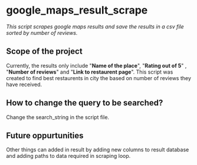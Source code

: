 # google_maps_result_scrape
*This script scrapes google maps results and save the results in a csv file sorted by number of reviews.*


## Scope of the project
Currently, the results only include "**Name of the place**", "**Rating out of 5**" , "**Number of reviews**" and "**Link to restaurent page**". 
This script was created to find best restaurents in city the based on number of reviews they have received.


## How to change the query to be searched?
Change the search_string in the script file.


## Future oppurtunities
Other things can added in result by adding new columns to result database and adding paths to data required in scraping loop.

